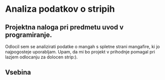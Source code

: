 # Analiza podatkov o stripih 
## Projektna naloga pri predmetu uvod v programiranje. 
Odlocil sem se analizirati podatke o mangah s spletne strani mangafire, ki jo najpogosteje uporabljam. Upam, da mi bo projekt v prihodnje pomagal pri lazjem odlocanju za dolocen strip:).
## Vsebina
